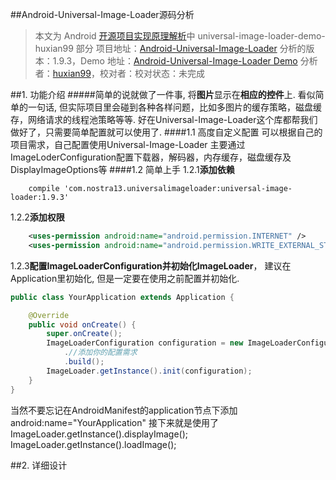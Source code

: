 ##Android-Universal-Image-Loader源码分析
> 本文为 Android [开源项目实现原理解析](https://github.com/android-cn/android-open-project-analysis)中
universal-image-loader-demo-huxian99 部分
项目地址：[Android-Universal-Image-Loader](https://github.com/nostra13/Android-Universal-Image-Loader)
分析的版本：1.9.3，Demo 地址：[Android-Universal-Image-Loader Demo](https://github.com/android-cn/android-open-project-demo/tree/master/universal-image-loader-demo-huxian99)
分析者：[huxian99](https://github.com/huxian99)，校对者：校对状态：未完成

##1. 功能介绍
#####简单的说就做了一件事, 将**图片**显示在**相应的控件**上.
看似简单的一句话, 但实际项目里会碰到各种各样问题，比如多图片的缓存策略，磁盘缓存，网络请求的线程池策略等等. 好在Universal-Image-Loader这个库都帮我们做好了，只需要简单配置就可以使用了.
####1.1 高度自定义配置
可以根据自己的项目需求，自己配置使用Universal-Image-Loader
主要通过ImageLoderConfiguration配置下载器，解码器，内存缓存，磁盘缓存及DisplayImageOptions等
####1.2 简单上手
1.2.1**添加依赖**
```Gradle
	compile 'com.nostra13.universalimageloader:universal-image-loader:1.9.3'
```
1.2.2**添加权限**
```xml
	<uses-permission android:name="android.permission.INTERNET" />
    <uses-permission android:name="android.permission.WRITE_EXTERNAL_STORAGE" />
```
1.2.3**配置ImageLoaderConfiguration并初始化ImageLoader**， 建议在Application里初始化, 但是一定要在使用之前配置并初始化.
```java
public class YourApplication extends Application {

	@Override
	public void onCreate() {
	    super.onCreate();
	    ImageLoaderConfiguration configuration = new ImageLoaderConfiguration.Builder(this)
	        .//添加你的配置需求
	        .build();
	    ImageLoader.getInstance().init(configuration);
    }
}
```
当然不要忘记在AndroidManifest的application节点下添加android:name="YourApplication"
接下来就是使用了
ImageLoader.getInstance().displayImage();
ImageLoader.getInstance().loadImage();

##2. 详细设计